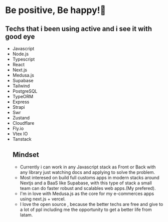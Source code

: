
<h1 align="start">Be positive, Be happy!🌱</h1>

<h2>Techs that i been using active and i see it with good eye </h2>
<ul >
<li>Javascript</li>
<li>Node.js</li>
<li>Typescript</li>
<li>React</li>
<li>Next.js</li>
<li>Medusa.js</li>
<li>Supabase</li>
<li>Tailwind</li>
<li>PostgreSQL</li>
<li>TypeORM</li>
<li>Express</li>
<li>Strapi</li>
<li>Swr</li>
<li>Zustand</li>
<li>Cloudflare</li>
<li>Fly.io</li>
<li>Vtex IO</li>
<li>Tanstack</li>

<h2>Mindset</h2>

<ul>
  <li>Currently i can work in any Javascript stack as Front or Back with any library just watching docs and applying to solve the problem.</li>
  <li>Most interesed on build full customs apps in modern stacks around Nextjs and a BaaS like Supabase, with this type of stack a small team can do faster robust and scalables web apps.(My prefered).
 </li>
  <li> I'm in love with Medusa.js as the core for my e-commerces apps using next.js + vercel.</li>
  <li>I love the open source , because the better techs are free and give to a lot of ppl including me the opportunity to get a better life from latam.
</li>
</p>

</ul>
